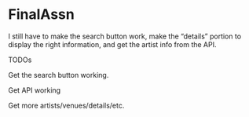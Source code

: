 # FinalAssn


I still have to make the search button work, make the “details” portion to display the right information, and get the artist info from the API.



TODOs

Get the search button working.

Get API working

Get more artists/venues/details/etc.
